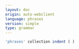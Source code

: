 ```yaml
---
layout: doc
origin: auto-webclient
language: phrases
version: simple
type: grammar
---
```



```js
'phrases' collection indent ( )
```
```
